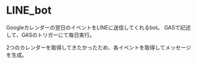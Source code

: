 # LINE_bot

Googleカレンダーの翌日のイベントをLINEに送信してくれるbot。
GASで記述して、GASのトリガーにて毎日実行。

2つのカレンダーを取得してきたかったため、各イベントを取得してメッセージを生成。
